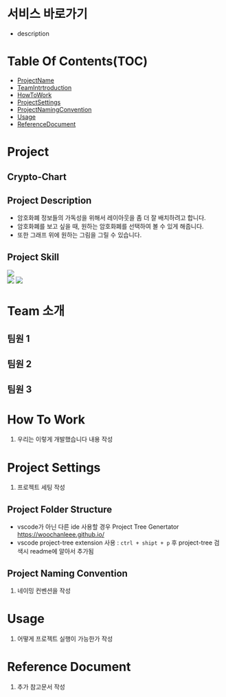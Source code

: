 
# 서비스 바로가기
- description


# Table Of Contents(TOC)

- [ProjectName](#Project)
- [TeamIntrtroduction](#TeamIntrtroduction)
- [HowToWork](#HowToWork)
- [ProjectSettings](#ProjectSettings)
- [ProjectNamingConvention](#ProjectNamingConvention)
- [Usage](#Usage)
- [ReferenceDocument](#Reference-Document)

# Project

## Crypto-Chart

## Project Description

- 암호화폐 정보들의 가독성을 위해서 레이아웃을 좀 더 잘 배치하려고 합니다.
- 암호화폐를 보고 싶을 때, 원하는 암호화폐를 선택하여 볼 수 있게 해줍니다.
- 또한 그래프 위에 원하는 그림을 그릴 수 있습니다.

## Project Skill

<div>

<img src="https://img.shields.io/badge/react-61DAFB?style=for-the-badge&logo=react&logoColor=black">
<br/>


<img src="https://img.shields.io/badge/git-F05032?style=for-the-badge&logo=git&logoColor=white">
<img src="https://img.shields.io/badge/github-181717?style=for-the-badge&logo=github&logoColor=white">
</div>

# Team 소개

## 팀원 1

## 팀원 2

## 팀원 3

# How To Work

1. 우리는 이렇게 개발했습니다 내용 작성

# Project Settings

1. 프로젝트 세팅 작성

## Project Folder Structure

- vscode가 아닌 다른 ide 사용할 경우 Project Tree Genertator
  <https://woochanleee.github.io/>
- vscode project-tree extension 사용 : `ctrl + shipt + p` 후 project-tree 검색시 readme에 알아서 추가됨

## Project Naming Convention

1. 네이밍 컨벤션을 작성

# Usage

1. 어떻게 프로젝트 실행이 가능한가 작성

# Reference Document

1. 추가 참고문서 작성
